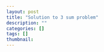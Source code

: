 ```yaml
---
layout: post
title: "Solution to 3 sum problem"
description: ""
categories: []
tags: []
thumbnail: 
---
```

